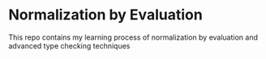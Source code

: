 # Normalization by Evaluation
This repo contains my learning process of normalization by evaluation and advanced type checking techniques
